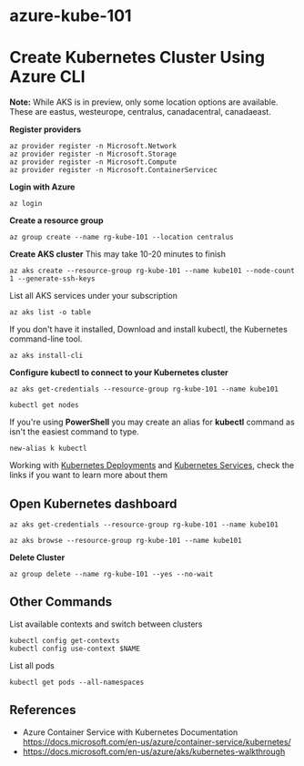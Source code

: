 # azure-kube-101

# Create Kubernetes Cluster Using Azure CLI


**Note:** While AKS is in preview, only some location options are available. These are eastus, westeurope, centralus, canadacentral, canadaeast.

**Register providers**

```
az provider register -n Microsoft.Network
az provider register -n Microsoft.Storage
az provider register -n Microsoft.Compute
az provider register -n Microsoft.ContainerServicec
```
**Login with Azure**

```
az login
```

**Create a resource group**

```
az group create --name rg-kube-101 --location centralus
```

**Create AKS cluster**
This may take 10-20 minutes to finish
```
az aks create --resource-group rg-kube-101 --name kube101 --node-count 1 --generate-ssh-keys
```
List all AKS services under your subscription
```
az aks list -o table
```

If you don't have it installed,
Download and install kubectl, the Kubernetes command-line tool.

```
az aks install-cli
```

**Configure kubectl to connect to your Kubernetes cluster**

```
az aks get-credentials --resource-group rg-kube-101 --name kube101
```

```
kubectl get nodes
```

If you're using **PowerShell** you may create an alias for **kubectl** command as isn't the easiest command to type.
```
new-alias k kubectl
```

Working with [Kubernetes Deployments](https://kubernetes.io/docs/concepts/workloads/controllers/deployment/) and [Kubernetes Services](https://kubernetes.io/docs/concepts/services-networking/service/), check the links if you want to learn more about them



## Open Kubernetes dashboard

```
az aks get-credentials --resource-group rg-kube-101 --name kube101
```

```
az aks browse --resource-group rg-kube-101 --name kube101
```

**Delete Cluster**
```
az group delete --name rg-kube-101 --yes --no-wait
```

## Other Commands

List available contexts and  switch between clusters
```
kubectl config get-contexts
kubectl config use-context $NAME 
```

List all pods
```
kubectl get pods --all-namespaces
```
## References
* Azure Container Service with Kubernetes Documentation https://docs.microsoft.com/en-us/azure/container-service/kubernetes/
* https://docs.microsoft.com/en-us/azure/aks/kubernetes-walkthrough


